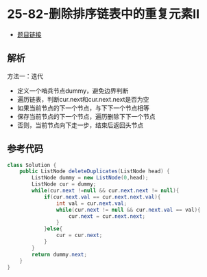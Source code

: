 # 25-82-删除排序链表中的重复元素II

- [题目链接](https://leetcode-cn.com/problems/remove-duplicates-from-sorted-list-ii/)

## 解析

方法一：迭代
- 定义一个哨兵节点dummy，避免边界判断
- 遍历链表，判断cur.next和cur.next.next是否为空
- 如果当前节点的下一个节点，与下下一个节点相等
- 保存当前节点的下一个节点，遍历删除下下一个节点 
- 否则，当前节点向下走一步，结束后返回头节点

## 参考代码
```Java
class Solution {
    public ListNode deleteDuplicates(ListNode head) {
        ListNode dummy = new ListNode(0,head);
        ListNode cur = dummy;
        while(cur.next !=null && cur.next.next != null){
            if(cur.next.val == cur.next.next.val){
                int val = cur.next.val;
                while(cur.next != null && cur.next.val == val){
                    cur.next = cur.next.next;
                }
            }else{
                cur = cur.next;
            }
        }
        return dummy.next;
    }
}
```
